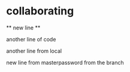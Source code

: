 # collaborating

** new line **

another line of code

another line from local




new line from masterpassword from the branch
